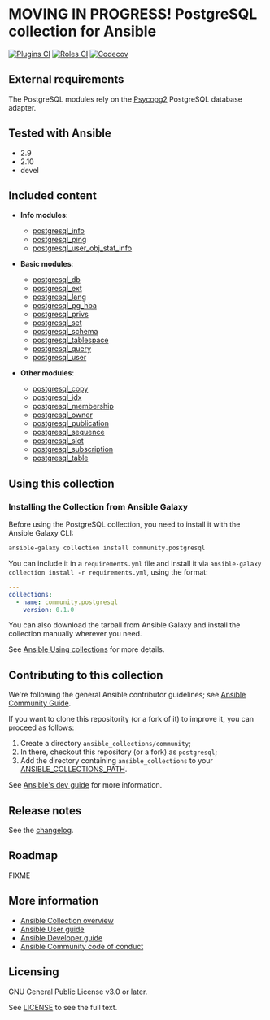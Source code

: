 # MOVING IN PROGRESS! PostgreSQL collection for Ansible
[![Plugins CI](https://github.com/ansible-collections/community.postgresql/workflows/Plugins%20CI/badge.svg?event=push)](https://github.com/ansible-collections/community.postgresql/actions?query=workflow%3A"Plugins+CI") [![Roles CI](https://github.com/ansible-collections/community.postgresql/workflows/Roles%20CI/badge.svg?event=push)](https://github.com/ansible-collections/community.postgresql/actions?query=workflow%3A"Roles+CI") [![Codecov](https://img.shields.io/codecov/c/github/ansible-collections/community.postgresql)](https://codecov.io/gh/ansible-collections/community.postgresql)

## External requirements

The PostgreSQL modules rely on the [Psycopg2](https://www.psycopg.org/docs/) PostgreSQL database adapter.

## Tested with Ansible

- 2.9
- 2.10
- devel

## Included content

- **Info modules**:
  - [postgresql_info](https://docs.ansible.com/ansible/latest/modules/postgresql_info_module.html)
  - [postgresql_ping](https://docs.ansible.com/ansible/latest/modules/postgresql_ping_module.html)
  - [postgresql_user_obj_stat_info](https://docs.ansible.com/ansible/latest/modules/postgresql_user_obj_stat_info_module.html)

- **Basic modules**:
  - [postgresql_db](https://docs.ansible.com/ansible/latest/modules/postgresql_db_module.html)
  - [postgresql_ext](https://docs.ansible.com/ansible/latest/modules/postgresql_ext_module.html)
  - [postgresql_lang](https://docs.ansible.com/ansible/latest/modules/postgresql_lang_module.html)
  - [postgresql_pg_hba](https://docs.ansible.com/ansible/latest/modules/postgresql_hba_module.html)
  - [postgresql_privs](https://docs.ansible.com/ansible/latest/modules/postgresql_privs_module.html)
  - [postgresql_set](https://docs.ansible.com/ansible/latest/modules/postgresql_set_module.html)
  - [postgresql_schema](https://docs.ansible.com/ansible/latest/modules/postgresql_schema_module.html)
  - [postgresql_tablespace](https://docs.ansible.com/ansible/latest/modules/postgresql_tablespace_module.html)
  - [postgresql_query](https://docs.ansible.com/ansible/latest/modules/postgresql_query_module.html)
  - [postgresql_user](https://docs.ansible.com/ansible/latest/modules/postgresql_user_module.html)

- **Other modules**:
  - [postgresql_copy](https://docs.ansible.com/ansible/latest/modules/postgresql_copy_module.html)
  - [postgresql_idx](https://docs.ansible.com/ansible/latest/modules/postgresql_idx_module.html)
  - [postgresql_membership](https://docs.ansible.com/ansible/latest/modules/postgresql_membership_module.html)
  - [postgresql_owner](https://docs.ansible.com/ansible/latest/modules/postgresql_owner_module.html)
  - [postgresql_publication](https://docs.ansible.com/ansible/latest/modules/postgresql_publication_module.html)
  - [postgresql_sequence](https://docs.ansible.com/ansible/latest/modules/postgresql_sequence_module.html)
  - [postgresql_slot](https://docs.ansible.com/ansible/latest/modules/postgresql_slot_module.html)
  - [postgresql_subscription](https://docs.ansible.com/ansible/latest/modules/postgresql_subscription_module.html)
  - [postgresql_table](https://docs.ansible.com/ansible/latest/modules/postgresql_table_module.html)

## Using this collection

### Installing the Collection from Ansible Galaxy

Before using the PostgreSQL collection, you need to install it with the Ansible Galaxy CLI:

```bash
ansible-galaxy collection install community.postgresql
```

You can include it in a `requirements.yml` file and install it via `ansible-galaxy collection install -r requirements.yml`, using the format:

```yaml
---
collections:
  - name: community.postgresql
    version: 0.1.0
```

You can also download the tarball from Ansible Galaxy and install the collection manually wherever you need.

See [Ansible Using collections](https://docs.ansible.com/ansible/latest/user_guide/collections_using.html) for more details.

## Contributing to this collection

<!--Describe how the community can contribute to your collection. At a minimum, include how and where users can create issues to report problems or request features for this collection.  List contribution requirements, including preferred workflows and necessary testing, so you can benefit from community PRs. If you are following general Ansible contributor guidelines, you can link to - [Ansible Community Guide](https://docs.ansible.com/ansible/latest/community/index.html). -->

We're following the general Ansible contributor guidelines; see [Ansible Community Guide](https://docs.ansible.com/ansible/latest/community/index.html).

If you want to clone this repositority (or a fork of it) to improve it, you can proceed as follows:
1. Create a directory `ansible_collections/community`;
2. In there, checkout this repository (or a fork) as `postgresql`;
3. Add the directory containing `ansible_collections` to your [ANSIBLE_COLLECTIONS_PATH](https://docs.ansible.com/ansible/latest/reference_appendices/config.html#collections-paths).

See [Ansible's dev guide](https://docs.ansible.com/ansible/devel/dev_guide/developing_collections.html#contributing-to-collections) for more information.

## Release notes

See the [changelog](https://github.com/ansible-collections/community.postgresql/blob/main/CHANGELOG.rst).

## Roadmap

FIXME

## More information

- [Ansible Collection overview](https://github.com/ansible-collections/overview)
- [Ansible User guide](https://docs.ansible.com/ansible/latest/user_guide/index.html)
- [Ansible Developer guide](https://docs.ansible.com/ansible/latest/dev_guide/index.html)
- [Ansible Community code of conduct](https://docs.ansible.com/ansible/latest/community/code_of_conduct.html)

## Licensing

<!-- Include the appropriate license information here and a pointer to the full licensing details. If the collection contains modules migrated from the ansible/ansible repo, you must use the same license that existed in the ansible/ansible repo. See the GNU license example below. -->

GNU General Public License v3.0 or later.

See [LICENSE](https://www.gnu.org/licenses/gpl-3.0.txt) to see the full text.
